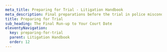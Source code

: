 ```yaml
---
meta_title: Preparing for Trial - Litigation Handbook
meta_description: Final preparations before the trial in police misconduct cases.
title: Preparing for Trial
sub_heading: The Final Run-up to Your Court Date
eleventyNavigation:
  key: preparing-for-trial
  parent: Litigation Handbook
  order: 12
---
```

